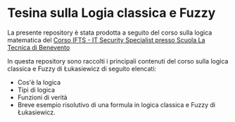 # Tesina sulla Logia classica e Fuzzy
La presente repository è stata prodotta a seguito del corso sulla logica matematica del [Corso IFTS - IT Security Specialist presso Scuola La Tecnica di Benevento](https://www.scuolalatecnica.it/ifts)

In questa repository sono raccolti i principali contenuti del corso sulla logica classica e Fuzzy di Łukasiewicz di seguito elencati:

- Cos'è la logica
- Tipi di logica
- Funzioni di verità
- Breve esempio risolutivo di una formula in logica classica e Fuzzy di Łukasiewicz.
